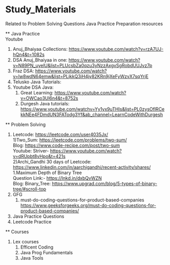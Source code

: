 # Study_Materials <br /> 
Related to Problem Solving Questions Java Practice Preparation resources <br /> 

** Java Practice <br /> 
Youtube <br /> 
1) Anuj_Bhaiyaa Collections: https://www.youtube.com/watch?v=rzA7UJ-hQn4&t=1082s <br /> 
2) DSA Anuj_Bhaiyaa in one: https://www.youtube.com/watch?v=N89PN_uyelU&list=PLUcsbZa0qzu3yNzzAxgvSgRobdUUJvz7p <br /> 
3) Fraz DSA: https://www.youtube.com/watch?v=lw8wdN64emw&list=PLjkkQ3iH4jy82KRn9jXeFyWzvX7sqYrjE <br /> 
4) Telusko Java Tutorials: <br />
5) Youtube DSA Java: <br />
   1) Great Learning: https://www.youtube.com/watch?v=OWCao3Ul6n4&t=8752s  <br />
   2) Durgesh Java tutorials: <br /> https://www.youtube.com/watchv=Yy1yx9uTHIs&list=PL0zysOflRCekkNEe4FDmdUN3FATodg3Yf&ab_channel=LearnCodeWithDurgesh <br />

** Problem Solving <br /> 
1)   Leetcode: https://leetcode.com/user4035Jx/ <br /> 
      1)Two_Sum: https://leetcode.com/problems/two-sum/ <br /> 
         Blog: https://www.code-recipe.com/post/two-sum <br /> 
         Youtube: Striver- https://www.youtube.com/watch?v=dRUpbt8vHpo&t=421s <br /> 
      2)Archi_Gandhi 30 days of Leetcode: https://www.linkedin.com/in/aarchigandhi/recent-activity/shares/ <br /> 
         1.Maximum Depth of Binary Tree  <br /> 
         Question Link:- https://lnkd.in/dxbQvWZN <br /> 
         Blog: Binary_Tree: https://www.upgrad.com/blog/5-types-of-binary-tree/#scroll-top <br /> 
2)   GFG <br />
      1) must-do-coding-questions-for-product-based-companies <br />
         https://www.geeksforgeeks.org/must-do-coding-questions-for-product-based-companies/  <br />
3)   Java Practice Questions <br />
4)   Leetcode Practice <br />

** Courses <br />
1) Lex courses <br />
   1) Efficent Coding <br />
   2) Java Prog Fundamentals <br />
   3) Java Tools <br />
     
     
     
     
     
     
     
     
     
       
      
